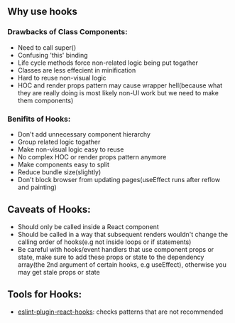 ## Why use hooks

### Drawbacks of Class Components:
- Need to call super()
- Confusing 'this' binding
- Life cycle methods force non-related logic being put togather
- Classes are less effecient in minification
- Hard to reuse non-visual logic
- HOC and render props pattern may cause wrapper hell(because what they are really doing is most likely non-UI work but we need to make them components)

### Benifits of Hooks:
- Don't add unnecessary component hierarchy
- Group related logic togather
- Make non-visual logic easy to reuse
- No complex HOC or render props pattern anymore
- Make components easy to split
- Reduce bundle size(slightly)
- Don't block browser from updating pages(useEffect runs after reflow and painting)

## Caveats of Hooks:
- Should only be called inside a React component
- Should be called in a way that subsequent renders wouldn't change the calling order of hooks(e.g not inside loops or if statements)
- Be careful with hooks/event handlers that use component props or state, make sure to add these props or state to the dependency array(the 2nd argument of certain hooks, e.g useEffect), otherwise you may get stale props or state

## Tools for Hooks:
- [eslint-plugin-react-hooks](https://www.npmjs.com/package/eslint-plugin-react-hooks): checks patterns that are not recommended
